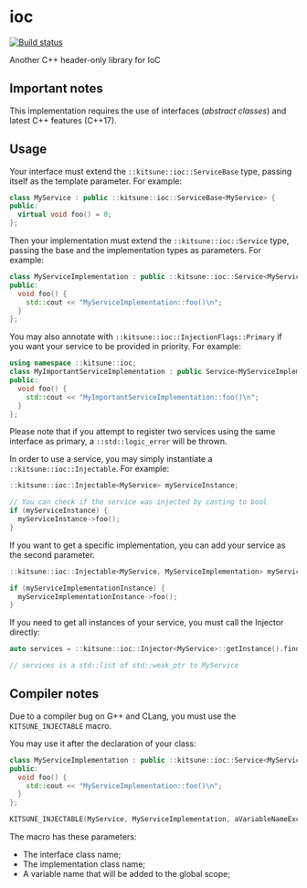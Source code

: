 # ioc

[![Build status][appveyor-badge]][appveyor-url]

Another C++ header-only library for IoC

## Important notes

This implementation requires the use of interfaces (_abstract classes_) and latest C++ features (C++17).

## Usage

Your interface must extend the `::kitsune::ioc::ServiceBase` type, passing itself as the template parameter.
For example:

```c++
class MyService : public ::kitsune::ioc::ServiceBase<MyService> {
public:
  virtual void foo() = 0;
};
```

Then your implementation must extend the `::kitsune::ioc::Service` type, passing the base and the implementation types as parameters.
For example:

```c++
class MyServiceImplementation : public ::kitsune::ioc::Service<MyServiceImplementation, MyService> {
public:
  void foo() {
    std::cout << "MyServiceImplementation::foo()\n";
  }
};
```

You may also annotate with `::kitsune::ioc::InjectionFlags::Primary` if you want your service to be provided in priority.
For example:
```c++
using namespace ::kitsune::ioc;
class MyImportantServiceImplementation : public Service<MyServiceImplementation, MyService, InjectionFlags::Primary> {
public:
  void foo() {
    std::cout << "MyImportantServiceImplementation::foo()\n";
  }
};
```

Please note that if you attempt to register two services using the same interface as primary, a `::std::logic_error` will be thrown.

In order to use a service, you may simply instantiate a `::kitsune::ioc::Injectable`.
For example:

```c++
::kitsune::ioc::Injectable<MyService> myServiceInstance;

// You can check if the service was injected by casting to bool
if (myServiceInstance) {
  myServiceInstance->foo();
}
```

If you want to get a specific implementation, you can add your service as the second parameter.

```c++
::kitsune::ioc::Injectable<MyService, MyServiceImplementation> myServiceImplementationInstance;

if (myServiceImplementationInstance) {
  myServiceImplementationInstance->foo();
}
```

If you need to get all instances of your service, you must call the Injector directly:

```c++
auto services = ::kitsune::ioc::Injector<MyService>::getInstance().findServices();

// services is a std::list of std::weak_ptr to MyService
```

## Compiler notes

Due to a compiler bug on G++ and CLang, you must use the `KITSUNE_INJECTABLE` macro.

You may use it after the declaration of your class:

```c++
class MyServiceImplementation : public ::kitsune::ioc::Service<MyServiceImplementation, MyService> {
public:
  void foo() {
    std::cout << "MyServiceImplementation::foo()\n";
  }
};

KITSUNE_INJECTABLE(MyService, MyServiceImplementation, aVariableNameExclusiveForThisInstance);
```

The macro has these parameters:

* The interface class name;
* The implementation class name;
* A variable name that will be added to the global scope;

[appveyor-badge]: https://ci.appveyor.com/api/projects/status/couqe9ysm5frk7do/branch/master?svg=true
[appveyor-url]: https://ci.appveyor.com/project/shirayukikitsune/ioc/branch/master
